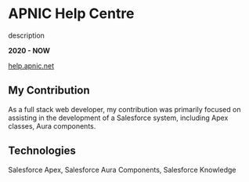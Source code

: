 # APNIC Help Centre

description

**2020 - NOW**

[help.apnic.net](https://help.apnic.net/)

## My Contribution

As a full stack web developer, my contribution was primarily focused on assisting in the development of a Salesforce system, including Apex classes, Aura components.

## Technologies

Salesforce Apex, Salesforce Aura Components, Salesforce Knowledge
